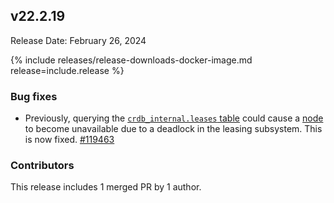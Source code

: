 ## v22.2.19

Release Date: February 26, 2024

{% include releases/release-downloads-docker-image.md release=include.release %}

<h3 id="v22-2-19-bug-fixes">Bug fixes</h3>

- Previously, querying the [`crdb_internal.leases` table](https://www.cockroachlabs.com/docs/v22.2/crdb-internal) could cause a [node](https://www.cockroachlabs.com/docs/v22.2/ui-cluster-overview-page#node-status) to become unavailable due to a deadlock in the leasing subsystem. This is now fixed. [#119463][#119463]

<div class="release-note-contributors" markdown="1">

<h3 id="v22-2-19-contributors">Contributors</h3>

This release includes 1 merged PR by 1 author.

</div>

[#119463]: https://github.com/cockroachdb/cockroach/pull/119463
